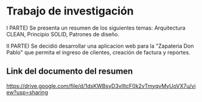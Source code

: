 # Trabajo de investigación
I PARTE) Se presenta un resumen de los siguientes temas:
Arquitectura CLEAN,
Principio SOLID,
Patrones de diseño.

II PARTE) Se decidió desarrollar una aplicacion web para la "Zapateria Don Pablo"
que permita el ingreso de clientes, creación de factura y reportes.

## Link del documento del resumen

https://drive.google.com/file/d/1dsKWBsyD3vlItcF0k2vTmyqvMyUoVX7u/view?usp=sharing



